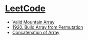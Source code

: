 # [LeetCode](https://leetcode.com)

- [Valid Mountain Array](https://leetcode.com/problems/valid-mountain-array/)
- [1920. Build Array from Permutation](https://leetcode.com/problems/build-array-from-permutation/)
- [Concatenation of Array](https://leetcode.com/problems/concatenation-of-array/)